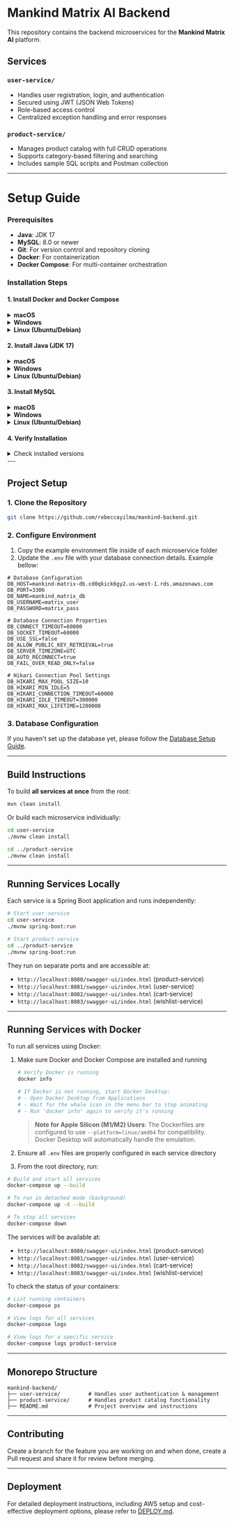 # Mankind Matrix AI Backend

This repository contains the backend microservices for the **Mankind Matrix AI** platform.

## Services

### `user-service/`
- Handles user registration, login, and authentication
- Secured using JWT (JSON Web Tokens)
- Role-based access control
- Centralized exception handling and error responses

### `product-service/`
- Manages product catalog with full CRUD operations
- Supports category-based filtering and searching
- Includes sample SQL scripts and Postman collection
---
# Setup Guide

### Prerequisites

- **Java**: JDK 17
- **MySQL**: 8.0 or newer
- **Git**: For version control and repository cloning
- **Docker**: For containerization
- **Docker Compose**: For multi-container orchestration

### Installation Steps

#### 1. Install Docker and Docker Compose

<details>
<summary><b>macOS</b></summary>

1. Install Docker Desktop for Mac
   - Download from [Docker's official website](https://www.docker.com/products/docker-desktop)
   - Docker Desktop includes both Docker Engine and Docker Compose
   - Follow the installation wizard

2. Verify installation:
```bash
docker --version
docker-compose --version
```
</details>

<details>
<summary><b>Windows</b></summary>

1. Install Docker Desktop for Windows
   - Download from [Docker's official website](https://www.docker.com/products/docker-desktop)
   - Ensure WSL 2 is installed (Docker Desktop will prompt if not)
   - Docker Desktop includes both Docker Engine and Docker Compose
   - Follow the installation wizard

2. Verify installation:
```bash
docker --version
docker-compose --version
```
</details>

<details>
<summary><b>Linux (Ubuntu/Debian)</b></summary>

1. Install Docker Engine:
```bash
# Update package index
sudo apt-get update

# Install prerequisites
sudo apt-get install \
    ca-certificates \
    curl \
    gnupg \
    lsb-release

# Add Docker's official GPG key
sudo mkdir -p /etc/apt/keyrings
curl -fsSL https://download.docker.com/linux/ubuntu/gpg | sudo gpg --dearmor -o /etc/apt/keyrings/docker.gpg

# Set up the repository
echo \
  "deb [arch=$(dpkg --print-architecture) signed-by=/etc/apt/keyrings/docker.gpg] https://download.docker.com/linux/ubuntu \
  $(lsb_release -cs) stable" | sudo tee /etc/apt/sources.list.d/docker.list > /dev/null

# Install Docker Engine
sudo apt-get update
sudo apt-get install docker-ce docker-ce-cli containerd.io docker-compose-plugin
```

2. Install Docker Compose:
```bash
# Install Docker Compose
sudo apt-get install docker-compose-plugin
```

3. Verify installation:
```bash
docker --version
docker compose version
```
</details>

#### 2. Install Java (JDK 17)

<details>
<summary><b>macOS</b></summary>

1. Install Homebrew (if not already installed)
```bash
/bin/bash -c "$(curl -fsSL https://raw.githubusercontent.com/Homebrew/install/HEAD/install.sh)"
```

2. Install Java using Homebrew
```bash
brew install openjdk@17
```

3. Create Java symlink
```bash
sudo ln -sfn $(brew --prefix)/opt/openjdk@17/libexec/openjdk.jdk /Library/Java/JavaVirtualMachines/openjdk-17.jdk
```
</details>

<details>
<summary><b>Windows</b></summary>

1. Download OpenJDK 17 from [Adoptium](https://adoptium.net/)
2. Run the installer
3. Configure environment: Set JAVA_HOME in System Environment Variables
</details>

<details>
<summary><b>Linux (Ubuntu/Debian)</b></summary>

1. Update system packages
```bash
sudo apt update
```

2. Install Java JDK
```bash
sudo apt install openjdk-17-jdk
```
</details>

#### 3. Install MySQL

<details>
<summary><b>macOS</b></summary>

1. Install MySQL using Homebrew
```bash
brew install mysql
```

2. Start MySQL service
```bash
brew services start mysql
```
</details>

<details>
<summary><b>Windows</b></summary>

1. Download MySQL Installer from [MySQL Website](https://dev.mysql.com/downloads/installer/)
2. Choose "Server only" or "Custom" installation type
3. Follow the setup wizard (remember to note your root password)
</details>

<details>
<summary><b>Linux (Ubuntu/Debian)</b></summary>

Install MySQL Server:
```bash
sudo apt install mysql-server
```
</details>

#### 4. Verify Installation

<details>
<summary>Check installed versions</summary>

```bash
# Verify Java version (should display version 17.x)
java --version

# Verify MySQL version
mysql --version
```
</details>
---

## Project Setup


### 1. Clone the Repository

```bash
git clone https://github.com/rebeccayilma/mankind-backend.git
```

### 2. Configure Environment

1. Copy the example environment file inside of each microservice folder
2. Update the `.env` file with your database connection details. Example bellow:

```properties
# Database Configuration
DB_HOST=mankind-matrix-db.cd0qkick6gy2.us-west-1.rds.amazonaws.com
DB_PORT=3306
DB_NAME=mankind_matrix_db
DB_USERNAME=matrix_user
DB_PASSWORD=matrix_pass

# Database Connection Properties
DB_CONNECT_TIMEOUT=60000
DB_SOCKET_TIMEOUT=60000
DB_USE_SSL=false
DB_ALLOW_PUBLIC_KEY_RETRIEVAL=true
DB_SERVER_TIMEZONE=UTC
DB_AUTO_RECONNECT=true
DB_FAIL_OVER_READ_ONLY=false

# Hikari Connection Pool Settings
DB_HIKARI_MAX_POOL_SIZE=10
DB_HIKARI_MIN_IDLE=5
DB_HIKARI_CONNECTION_TIMEOUT=60000
DB_HIKARI_IDLE_TIMEOUT=300000
DB_HIKARI_MAX_LIFETIME=1200000
```

### 3. Database Configuration

If you haven't set up the database yet, please follow the [Database Setup Guide](product-service/scripts/README.MD).

---

##  Build Instructions

To build **all services at once** from the root:

```bash
mvn clean install
```

Or build each microservice individually:

```bash
cd user-service
./mvnw clean install

cd ../product-service
./mvnw clean install
```

---

## Running Services Locally

Each service is a Spring Boot application and runs independently:

```bash
# Start user-service
cd user-service
./mvnw spring-boot:run
```

```bash
# Start product-service
cd ../product-service
./mvnw spring-boot:run
```

They run on separate ports and are accessible at:

- `http://localhost:8080/swagger-ui/index.html` (product-service)
- `http://localhost:8081/swagger-ui/index.html` (user-service)
- `http://localhost:8082/swagger-ui/index.html` (cart-service)
- `http://localhost:8083/swagger-ui/index.html` (wishlist-service)

---

## Running Services with Docker

To run all services using Docker:

1. Make sure Docker and Docker Compose are installed and running
   ```bash
   # Verify Docker is running
   docker info
   
   # If Docker is not running, start Docker Desktop:
   # - Open Docker Desktop from Applications
   # - Wait for the whale icon in the menu bar to stop animating
   # - Run 'docker info' again to verify it's running
   ```

   > **Note for Apple Silicon (M1/M2) Users**: 
   > The Dockerfiles are configured to use `--platform=linux/amd64` for compatibility.
   > Docker Desktop will automatically handle the emulation.

2. Ensure all `.env` files are properly configured in each service directory
3. From the root directory, run:

```bash
# Build and start all services
docker-compose up --build

# To run in detached mode (background)
docker-compose up -d --build

# To stop all services
docker-compose down
```

The services will be available at:
- `http://localhost:8080/swagger-ui/index.html` (product-service)
- `http://localhost:8081/swagger-ui/index.html` (user-service)
- `http://localhost:8082/swagger-ui/index.html` (cart-service)
- `http://localhost:8083/swagger-ui/index.html` (wishlist-service)

To check the status of your containers:
```bash
# List running containers
docker-compose ps

# View logs for all services
docker-compose logs

# View logs for a specific service
docker-compose logs product-service
```

---

## Monorepo Structure

```
mankind-backend/
├── user-service/         # Handles user authentication & management
├── product-service/      # Handles product catalog functionality
├── README.md             # Project overview and instructions
```


---

##  Contributing

Create a branch for the feature you are working on and when done, create a Pull request and share it for review before merging.

---

## Deployment

For detailed deployment instructions, including AWS setup and cost-effective deployment options, please refer to [DEPLOY.md](DEPLOY.md).
